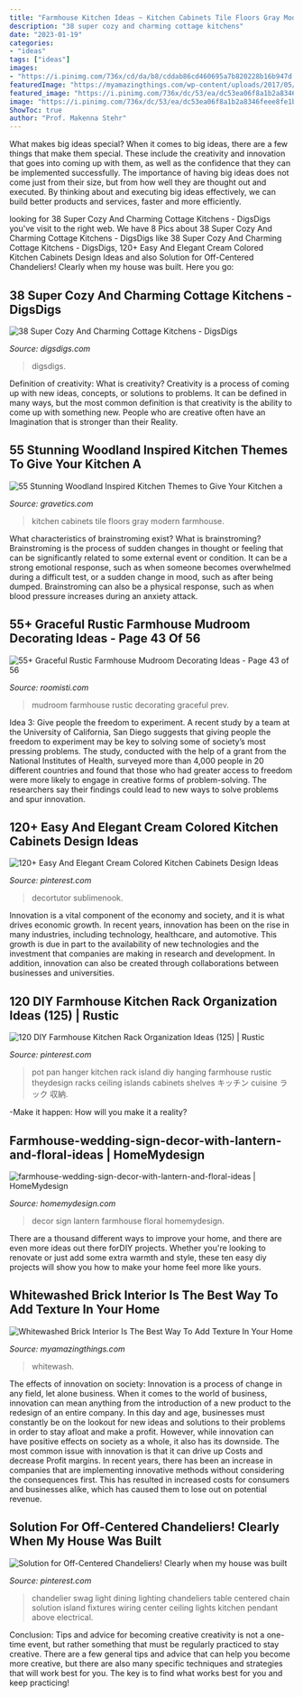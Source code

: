 ```yaml
---
title: "Farmhouse Kitchen Ideas ~ Kitchen Cabinets Tile Floors Gray Modern Farmhouse"
description: "38 super cozy and charming cottage kitchens"
date: "2023-01-19"
categories:
- "ideas"
tags: ["ideas"]
images:
- "https://i.pinimg.com/736x/cd/da/b8/cddab86cd460695a7b820228b16b947d.jpg"
featuredImage: "https://myamazingthings.com/wp-content/uploads/2017/05/whitewash-brick-wall-interior-6.jpg"
featured_image: "https://i.pinimg.com/736x/dc/53/ea/dc53ea06f8a1b2a8346feee8fe1b88fc.jpg"
image: "https://i.pinimg.com/736x/dc/53/ea/dc53ea06f8a1b2a8346feee8fe1b88fc.jpg"
ShowToc: true
author: "Prof. Makenna Stehr"
---
```



What makes big ideas special?
When it comes to big ideas, there are a few things that make them special. These include the creativity and innovation that goes into coming up with them, as well as the confidence that they can be implemented successfully. The importance of having big ideas does not come just from their size, but from how well they are thought out and executed. By thinking about and executing big ideas effectively, we can build better products and services, faster and more efficiently.

	

		
looking for 38 Super Cozy And Charming Cottage Kitchens - DigsDigs you've visit to the right web. We have 8 Pics about 38 Super Cozy And Charming Cottage Kitchens - DigsDigs like 38 Super Cozy And Charming Cottage Kitchens - DigsDigs, 120+ Easy And Elegant Cream Colored Kitchen Cabinets Design Ideas and also Solution for Off-Centered Chandeliers! Clearly when my house was built. Here you go:
		
    
## 38 Super Cozy And Charming Cottage Kitchens - DigsDigs

<img loading=lazy src="https://www.digsdigs.com/photos/super-cozy-and-charming-cottage-kitchens-22.jpg" onerror="this.onerror=null;this.src='https://tse1.mm.bing.net/th?id=OIP.DYGJf31rDyjzJJOBddL_IgAAAA&amp;pid=15.1';" alt="38 Super Cozy And Charming Cottage Kitchens - DigsDigs">

_Source: digsdigs.com_

>digsdigs. 

	

Definition of creativity: What is creativity?
Creativity is a process of coming up with new ideas, concepts, or solutions to problems. It can be defined in many ways, but the most common definition is that creativity is the ability to come up with something new. People who are creative often have an Imagination that is stronger than their Reality.

    
## 55 Stunning Woodland Inspired Kitchen Themes To Give Your Kitchen A

<img loading=lazy src="https://www.gravetics.com/wp-content/uploads/2017/09/Modern-Farmhouse-Kitchen.-Gray-tile-floors-white-cabinets..jpg" onerror="this.onerror=null;this.src='https://tse4.mm.bing.net/th?id=OIP.T3eeW0y5eLou0ha9V-oL1wHaLH&amp;pid=15.1';" alt="55 Stunning Woodland Inspired Kitchen Themes to Give Your Kitchen a">

_Source: gravetics.com_

>kitchen cabinets tile floors gray modern farmhouse. 

	

What characteristics of brainstroming exist?
What is brainstroming? Brainstroming is the process of sudden changes in thought or feeling that can be significantly related to some external event or condition. It can be a strong emotional response, such as when someone becomes overwhelmed during a difficult test, or a sudden change in mood, such as after being dumped. Brainstroming can also be a physical response, such as when blood pressure increases during an anxiety attack.

    
## 55+ Graceful Rustic Farmhouse Mudroom Decorating Ideas - Page 43 Of 56

<img loading=lazy src="https://roomisti.com/wp-content/uploads/2018/10/59-Elegant-Rustic-Farmhouse-Mudroom-Decorating-Ideas-43.jpg" onerror="this.onerror=null;this.src='https://tse1.mm.bing.net/th?id=OIP.htFL4dqGZOrlK3U3-_4gWgHaLI&amp;pid=15.1';" alt="55+ Graceful Rustic Farmhouse Mudroom Decorating Ideas - Page 43 of 56">

_Source: roomisti.com_

>mudroom farmhouse rustic decorating graceful prev. 

	

Idea 3: Give people the freedom to experiment.
A recent study by a team at the University of California, San Diego suggests that giving people the freedom to experiment may be key to solving some of society’s most pressing problems. The study, conducted with the help of a grant from the National Institutes of Health, surveyed more than 4,000 people in 20 different countries and found that those who had greater access to freedom were more likely to engage in creative forms of problem-solving. The researchers say their findings could lead to new ways to solve problems and spur innovation.

    
## 120+ Easy And Elegant Cream Colored Kitchen Cabinets Design Ideas

<img loading=lazy src="https://i.pinimg.com/736x/dc/53/ea/dc53ea06f8a1b2a8346feee8fe1b88fc.jpg" onerror="this.onerror=null;this.src='https://tse2.mm.bing.net/th?id=OIP.ZPC4ATAje0LNs6xltvWj7QHaJ3&amp;pid=15.1';" alt="120+ Easy And Elegant Cream Colored Kitchen Cabinets Design Ideas">

_Source: pinterest.com_

>decortutor sublimenook. 

	

Innovation is a vital component of the economy and society, and it is what drives economic growth. In recent years, innovation has been on the rise in many industries, including technology, healthcare, and automotive. This growth is due in part to the availability of new technologies and the investment that companies are making in research and development. In addition, innovation can also be created through collaborations between businesses and universities.

    
## 120 DIY Farmhouse Kitchen Rack Organization Ideas (125) | Rustic

<img loading=lazy src="https://i.pinimg.com/736x/cd/da/b8/cddab86cd460695a7b820228b16b947d.jpg" onerror="this.onerror=null;this.src='https://tse3.mm.bing.net/th?id=OIP.mqYFlURDn-HmBvzA-8QKAQHaLH&amp;pid=15.1';" alt="120 DIY Farmhouse Kitchen Rack Organization Ideas (125) | Rustic">

_Source: pinterest.com_

>pot pan hanger kitchen rack island diy hanging farmhouse rustic theydesign racks ceiling islands cabinets shelves キッチン cuisine ラック 収納. 

	

-Make it happen: How will you make it a reality?

    
## Farmhouse-wedding-sign-decor-with-lantern-and-floral-ideas | HomeMydesign

<img loading=lazy src="https://homemydesign.com/wp-content/uploads/2019/09/farmhouse-wedding-sign-decor-with-lantern-and-floral-ideas.jpg" onerror="this.onerror=null;this.src='https://tse1.mm.bing.net/th?id=OIP.-xNwTdmHKG2jUzbTD3JjRwHaK1&amp;pid=15.1';" alt="farmhouse-wedding-sign-decor-with-lantern-and-floral-ideas | HomeMydesign">

_Source: homemydesign.com_

>decor sign lantern farmhouse floral homemydesign. 

	

There are a thousand different ways to improve your home, and there are even more ideas out there forDIY projects. Whether you're looking to renovate or just add some extra warmth and style, these ten easy diy projects will show you how to make your home feel more like yours.

    
## Whitewashed Brick Interior Is The Best Way To Add Texture In Your Home

<img loading=lazy src="https://myamazingthings.com/wp-content/uploads/2017/05/whitewash-brick-wall-interior-6.jpg" onerror="this.onerror=null;this.src='https://tse4.mm.bing.net/th?id=OIP.1udeLbvKOFghGL1ftnZyPAHaKU&amp;pid=15.1';" alt="Whitewashed Brick Interior Is The Best Way To Add Texture In Your Home">

_Source: myamazingthings.com_

>whitewash. 

	

The effects of innovation on society:
Innovation is a process of change in any field, let alone business. When it comes to the world of business, innovation can mean anything from the introduction of a new product to the redesign of an entire company. In this day and age, businesses must constantly be on the lookout for new ideas and solutions to their problems in order to stay afloat and make a profit.
However, while innovation can have positive effects on society as a whole, it also has its downside. The most common issue with innovation is that it can drive up Costs and decrease Profit margins. In recent years, there has been an increase in companies that are implementing innovative methods without considering the consequences first. This has resulted in increased costs for consumers and businesses alike, which has caused them to lose out on potential revenue.

    
## Solution For Off-Centered Chandeliers! Clearly When My House Was Built

<img loading=lazy src="https://i.pinimg.com/736x/7f/54/19/7f54191c03088ea0c164474e69f66ad6--swag-chandelier-chandeliers.jpg" onerror="this.onerror=null;this.src='https://tse4.mm.bing.net/th?id=OIP.kOM33EAeLPJDRl2DSqOVBwHaJ3&amp;pid=15.1';" alt="Solution for Off-Centered Chandeliers! Clearly when my house was built">

_Source: pinterest.com_

>chandelier swag light dining lighting chandeliers table centered chain solution island fixtures wiring center ceiling lights kitchen pendant above electrical. 

	

Conclusion: Tips and advice for becoming creative
creativity is not a one-time event, but rather something that must be regularly practiced to stay creative. There are a few general tips and advice that can help you become more creative, but there are also many specific techniques and strategies that will work best for you. The key is to find what works best for you and keep practicing!


